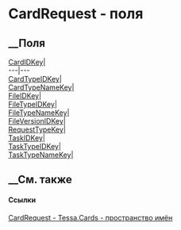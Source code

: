 # CardRequest - поля
##  __Поля
[CardIDKey](F_Tessa_Cards_CardRequest_CardIDKey.htm)|  
---|---  
[CardTypeIDKey](F_Tessa_Cards_CardRequest_CardTypeIDKey.htm)|  
[CardTypeNameKey](F_Tessa_Cards_CardRequest_CardTypeNameKey.htm)|  
[FileIDKey](F_Tessa_Cards_CardRequest_FileIDKey.htm)|  
[FileTypeIDKey](F_Tessa_Cards_CardRequest_FileTypeIDKey.htm)|  
[FileTypeNameKey](F_Tessa_Cards_CardRequest_FileTypeNameKey.htm)|  
[FileVersionIDKey](F_Tessa_Cards_CardRequest_FileVersionIDKey.htm)|  
[RequestTypeKey](F_Tessa_Cards_CardRequest_RequestTypeKey.htm)|  
[TaskIDKey](F_Tessa_Cards_CardRequest_TaskIDKey.htm)|  
[TaskTypeIDKey](F_Tessa_Cards_CardRequest_TaskTypeIDKey.htm)|  
[TaskTypeNameKey](F_Tessa_Cards_CardRequest_TaskTypeNameKey.htm)|  
## __См. также
#### Ссылки
[CardRequest - ](T_Tessa_Cards_CardRequest.htm)
[Tessa.Cards - пространство имён](N_Tessa_Cards.htm)
